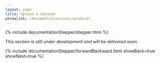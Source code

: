 ```yaml
---
layout: page
title: Upload a dataset
permalink: /documentation/user/producer
---
```


<!-- Show the current active documentation page -->
{% include documentationStepper/stepper.html %}

<i>This section is still under development and will be delivered soon.</i>

{% include documentationStepper/forwardBackward.html showBack=true showNext=true %}
